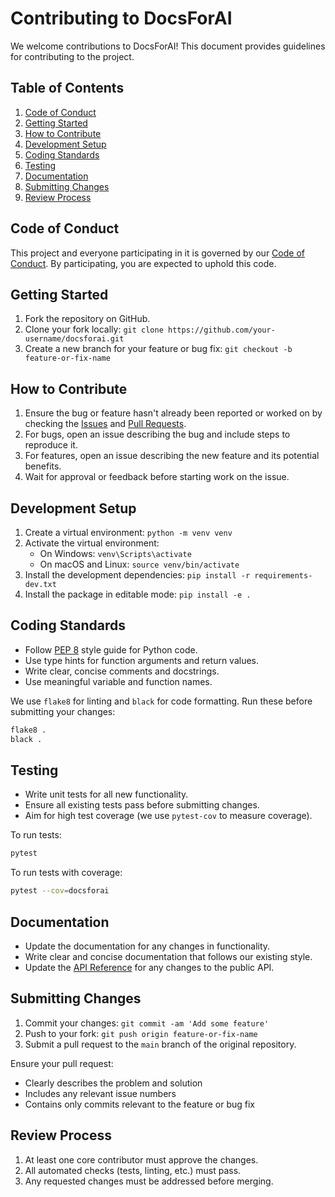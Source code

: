 # Contributing to DocsForAI

We welcome contributions to DocsForAI! This document provides guidelines for contributing to the project.

## Table of Contents

1. [Code of Conduct](#code-of-conduct)
2. [Getting Started](#getting-started)
3. [How to Contribute](#how-to-contribute)
4. [Development Setup](#development-setup)
5. [Coding Standards](#coding-standards)
6. [Testing](#testing)
7. [Documentation](#documentation)
8. [Submitting Changes](#submitting-changes)
9. [Review Process](#review-process)

## Code of Conduct

This project and everyone participating in it is governed by our [Code of Conduct](CODE_OF_CONDUCT.md). By participating, you are expected to uphold this code.

## Getting Started

1. Fork the repository on GitHub.
2. Clone your fork locally: `git clone https://github.com/your-username/docsforai.git`
3. Create a new branch for your feature or bug fix: `git checkout -b feature-or-fix-name`

## How to Contribute

1. Ensure the bug or feature hasn't already been reported or worked on by checking the [Issues](https://github.com/docsforai/docsforai/issues) and [Pull Requests](https://github.com/docsforai/docsforai/pulls).
2. For bugs, open an issue describing the bug and include steps to reproduce it.
3. For features, open an issue describing the new feature and its potential benefits.
4. Wait for approval or feedback before starting work on the issue.

## Development Setup

1. Create a virtual environment: `python -m venv venv`
2. Activate the virtual environment:
   - On Windows: `venv\Scripts\activate`
   - On macOS and Linux: `source venv/bin/activate`
3. Install the development dependencies: `pip install -r requirements-dev.txt`
4. Install the package in editable mode: `pip install -e .`

## Coding Standards

- Follow [PEP 8](https://www.python.org/dev/peps/pep-0008/) style guide for Python code.
- Use type hints for function arguments and return values.
- Write clear, concise comments and docstrings.
- Use meaningful variable and function names.

We use `flake8` for linting and `black` for code formatting. Run these before submitting your changes:

```bash
flake8 .
black .
```

## Testing

- Write unit tests for all new functionality.
- Ensure all existing tests pass before submitting changes.
- Aim for high test coverage (we use `pytest-cov` to measure coverage).

To run tests:

```bash
pytest
```

To run tests with coverage:

```bash
pytest --cov=docsforai
```

## Documentation

- Update the documentation for any changes in functionality.
- Write clear and concise documentation that follows our existing style.
- Update the [API Reference](api_reference.md) for any changes to the public API.

## Submitting Changes

1. Commit your changes: `git commit -am 'Add some feature'`
2. Push to your fork: `git push origin feature-or-fix-name`
3. Submit a pull request to the `main` branch of the original repository.

Ensure your pull request:
- Clearly describes the problem and solution
- Includes any relevant issue numbers
- Contains only commits relevant to the feature or bug fix

## Review Process

1. At least one core contributor must approve the changes.
2. All automated checks (tests, linting, etc.) must pass.
3. Any requested changes must be addressed before merging.
